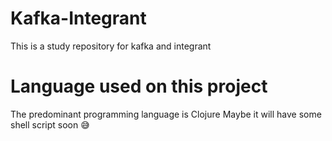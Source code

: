 # Kafka-Integrant
This is a study repository for kafka and integrant 

# Language used on this project
The predominant programming language is Clojure
Maybe it will have some shell script soon 😅
